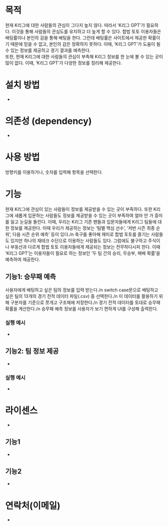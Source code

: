 # 목적

  현재 K리그에 대한 사람들의 관심이 그다지 높지 않다. 따라서 ‘K리그 GPT’가 필요하다. 이것을 통해 사람들의 관심도를 유지하고 더 높게 할 수 있다. 합법 토토 이용자들은 배팅률이나 본인의 감을 통해 배팅을 한다. 그런데 배팅률은 사이트에서 제공한 확률이기 때문에 믿을 수 없고, 본인의 감은 정확하지 못하다. 이때, ‘K리그 GPT’가 도움이 될 수 있는 정보를 제공하고 경기 결과를 예측한다.\
  또한, 현재 K리그에 대한 사람들의 관심이 부족해 K리그 정보를 한 눈에 볼 수 있는 곳이 많이 없다. 이때, ‘K리그 GPT’가 다양한 정보를 정리해 제공한다.

# 설치 방법

-

# 의존성 (dependency)

-

# 사용 방법

방향키를 이용하거나, 숫자를 입력해 항목을 선택한다.

# 기능

  현재 K리그에 관심이 있는 사람들이 정보를 제공받을 수 있는 곳이 부족하다. 또한 K리그에 새롭게 입문하는 사람들도 정보를 제공받을 수 있는 곳이 부족하여 얼마 안 가 흥미를 잃고 눈길을 돌린다. 이때, 우리는 K리그 기존 팬들과 입문자들에게 K리그 팀들에 대한 정보를 제공한다. 이때 우리가 제공하는 정보는 ‘팀별 핵심 선수’, ‘저번 시즌 최종 순위’, 다음 시즌 순위 예측’ 등이 있다./n
  축구를 좋아해 재미로 합법 토토를 즐기는 사람들도 있지만 하나의 재테크 수단으로 이용하는 사람들도 있다. 그럼에도 불구하고 주식이나 부동산과 다르게 합법 토토 이용자들에게 제공되는 정보는 전무하다시피 한다. 이때 ‘K리그 GPT’는 이용자들이 필요로 하는 정보인 ‘두 팀 간의 승리, 무승부, 패배 확률’을 예측하여 제공한다.


## 기능1: 승무패 예측

사용자에게 배팅하고 싶은 팀의 정보를 입력 받는다./n
switch case문으로 배팅하고 싶은 팀의 13개의 경기 전적 데이터 파일(.csv) 중 선택한다./n
이 데이터를 활용하기 위해 구분자를 기준으로 쪼개고 구조체에 저장한다./n
경기 전적 데이터를 토대로 승무패 확률을 계산한다./n
승무패 예측 정보를 사용자가 보기 편하게 UI를 구성해 출력한다.

### 실행 예시

-

## 기능2: 팀 정보 제공

-

### 실행 예시

-

# 라이센스

-

## 기능1

-

## 기능2

-

# 연락처(이메일)

-
